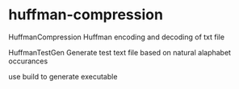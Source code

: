 # huffman-compression

HuffmanCompression
Huffman encoding and decoding of txt file

HuffmanTestGen
Generate test text file based on natural alaphabet occurances

use build to generate executable
